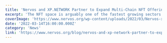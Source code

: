 ```yaml
---
title: 'Nervos and XP.NETWORK Partner to Expand Multi-Chain NFT Offerings'
excerpt: 'The NFT space is arguably one of the fastest growing sectors of the blockchain ecosystem. And with this, we are excited to announce our latest partnership. Nervos Network and XP.NETWORK will be partne'
coverImage: 'https://www.nervos.org/wp-content/uploads/2022/03/Nervos-x-XP-Network-01-810x456.png'
date: '2022-03-14T16:00:00.000Z'
category: 'News'
link: 'https://www.nervos.org/blog/nervos-and-xp-network-partner-to-expand-multi-chain-nft-offerings'
---
```


